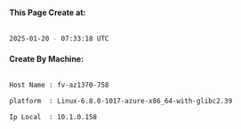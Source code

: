 
   
#### This Page Create at:

```bash

2025-01-20 - 07:33:18 UTC

```

#### Create By Machine:

```bash

Host Name : fv-az1370-758

platform  : Linux-6.8.0-1017-azure-x86_64-with-glibc2.39

Ip Local  : 10.1.0.158

```

